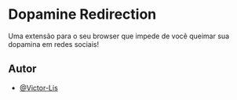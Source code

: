 # Dopamine Redirection
Uma extensão para o seu browser que impede de você queimar sua dopamina em redes sociais!

## Autor
- [@Victor-Lis](https://www.linkedin.com/in/victor-lis-bronzo/)
